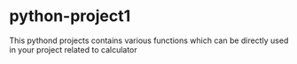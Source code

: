 # python-project1

This pythond projects contains various functions which can be directly used in your project related to calculator

